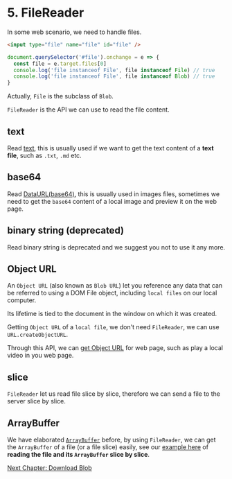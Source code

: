 # 5. FileReader

In some web scenario, we need to handle files.

```html
<input type="file" name="file" id="file" />
```

```javascript
document.querySelector('#file').onchange = e => {
  const file = e.target.files[0]
  console.log('file instanceof File', file instanceof File) // true
  console.log('file instanceof File', file instanceof Blob) // true
}
```

Actually, `File` is the subclass of `Blob`.

`FileReader` is the API we can use to read the file content.

## text

Read [text](./filereader.js#L36), this is usually used if we want to get the text content of a **text file**, such as `.txt`, `.md` etc.

## base64

Read [DataURL(base64)](./filereader.js#L18), this is usually used in images files, sometimes we need to get the `base64` content of a local image and preview it on the web page.

## binary string (deprecated)

Read binary string is deprecated and we suggest you not to use it any more.

## Object URL

An `Object URL` (also known as `Blob URL`) let you reference any data that can be referred to using a DOM File object, including `local files` on our local computer.

Its lifetime is tied to the document in the window on which it was created.

Getting `Object URL` of a `local file`, we don't need `FileReader`, we can use `URL.createObjectURL`.

Through this API, we can [get Object URL](./filereader.js#L22) for web page, such as play a local video in you web page.

## slice

`FileReader` let us read file slice by slice, therefore we can send a file to the server slice by slice.

## ArrayBuffer

We have elaborated [`ArrayBuffer`](./what-is-array-buffer.md) before, by using `FileReader`, we can get the `ArrayBuffer` of a file (or a file slice) easily, see our [example here](./filereader.js#L30) of **reading the file and its `ArrayBuffer` slice by slice**.

[Next Chapter: Download Blob](./how-to-download-a-blob.md)
